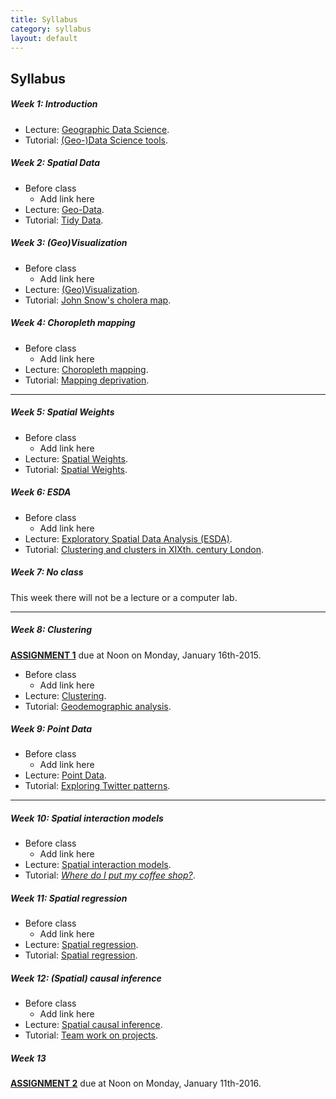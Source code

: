 ```yaml
---
title: Syllabus
category: syllabus
layout: default
---
```


## Syllabus

##### Week 1: Introduction

* Lecture: [Geographic Data Science](notes/Class_01.html).
* Tutorial: [(Geo-)Data Science tools](labs/Lab_01.html).

##### Week 2: Spatial Data

* Before class
    * Add link here
* Lecture: [Geo-Data](notes/Class_02.html).
* Tutorial: [Tidy Data](labs/Lab_02.html).

##### Week 3: (Geo)Visualization

* Before class
    * Add link here
* Lecture: [(Geo)Visualization](notes/Class_03.html).
* Tutorial: [John Snow's cholera map](labs/Lab_03.html).

##### Week 4: Choropleth mapping

* Before class
    * Add link here
* Lecture: [Choropleth mapping](notes/Class_04.html).
* Tutorial: [Mapping deprivation](labs/Lab_04.html).

-----

##### Week 5: Spatial Weights

* Before class
    * Add link here
* Lecture: [Spatial Weights](notes/Class_05.html).
* Tutorial: [Spatial Weights](labs/Lab_05.html).

##### Week 6: ESDA

* Before class
    * Add link here
* Lecture: [Exploratory Spatial Data Analysis (ESDA)](notes/Class_06.html).
* Tutorial: [Clustering and clusters in XIXth. century London](labs/Lab_06.html).

##### Week 7: No class

This week there will not be a lecture or a computer lab. 

-----

##### Week 8: Clustering

[**ASSIGNMENT 1**](assignments/task_01.html) due at Noon on Monday, January
16th-2015.

* Before class
    * Add link here
* Lecture: [Clustering](notes/Class_07.html).
* Tutorial: [Geodemographic analysis](labs/Lab_07.html).

##### Week 9: Point Data

* Before class
    * Add link here
* Lecture: [Point Data](notes/Class_08.html).
* Tutorial: [Exploring Twitter patterns](labs/Lab_08.html).

-----

##### Week 10: Spatial interaction models

* Before class
    * Add link here
* Lecture: [Spatial interaction models](notes/Class_10.html).
* Tutorial: [*Where do I put my coffee shop?*](labs/Lab_10.html).


##### Week 11: Spatial regression

* Before class
    * Add link here
* Lecture: [Spatial regression](notes/Class_11.html).
* Tutorial: [Spatial regression](labs/Lab_11.html).

##### Week 12: (Spatial) causal inference

* Before class
    * Add link here
* Lecture: [Spatial causal inference](notes/Class_12.html).
* Tutorial: [Team work on projects](labs/Lab_12.html).

##### Week 13

[**ASSIGNMENT 2**](assignments/task_02.html) due at Noon on Monday, January 11th-2016.
